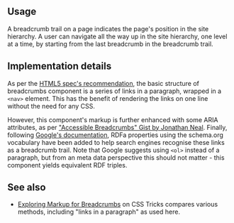 ## Usage

A breadcrumb trail on a page indicates the page's position in the site hierarchy. A user can navigate all the way up in the site hierarchy, one level at a time, by starting from the last breadcrumb in the breadcrumb trail.

## Implementation details

As per the [HTML5 spec's recommendation](https://html.spec.whatwg.org/multipage/scripting.html#rel-up), the basic structure of breadcrumbs component is a series of links in a paragraph, wrapped in a `<nav>` element. This has the benefit of rendering the links on one line without the need for any CSS.

However, this component's markup is further enhanced with some ARIA attributes, as per ["Accessible Breadcrumbs" Gist by Jonathan Neal](https://gist.github.com/jonathantneal/4037764). Finally, following [Google's documentation](https://developers.google.com/search/docs/data-types/breadcrumbs), RDFa properties using the schema.org vocabulary have been added to help search engines recognise these links as a breadcrumb trail. Note that Google suggests using `<ol>` instead of a paragraph, but from an meta data perspective this should not matter - this component yields equivalent RDF triples.

## See also

* [Exploring Markup for Breadcrumbs](https://css-tricks.com/markup-for-breadcrumbs/) on CSS Tricks compares various methods, including "links in a paragraph" as used here.
